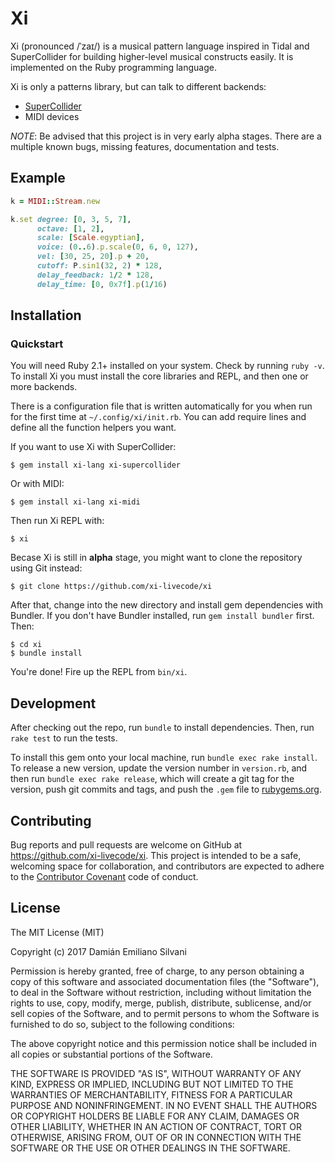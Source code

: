 # Xi

Xi (pronounced /ˈzaɪ/) is a musical pattern language inspired in Tidal and
SuperCollider for building higher-level musical constructs easily.  It is
implemented on the Ruby programming language.

Xi is only a patterns library, but can talk to different backends:

- [SuperCollider](https://github.com/supercollider/supercollider)
- MIDI devices

*NOTE*: Be advised that this project is in very early alpha stages. There are a
multiple known bugs, missing features, documentation and tests.

## Example

```ruby
k = MIDI::Stream.new

k.set degree: [0, 3, 5, 7],
      octave: [1, 2],
      scale: [Scale.egyptian],
      voice: (0..6).p.scale(0, 6, 0, 127),
      vel: [30, 25, 20].p + 20,
      cutoff: P.sin1(32, 2) * 128,
      delay_feedback: 1/2 * 128,
      delay_time: [0, 0x7f].p(1/16)
```

## Installation

### Quickstart

You will need Ruby 2.1+ installed on your system.  Check by running `ruby
-v`.  To install Xi you must install the core libraries and REPL, and then one
or more backends.

There is a configuration file that is written automatically for you when run
for the first time at `~/.config/xi/init.rb`. You can add require lines and
define all the function helpers you want.

If you want to use Xi with SuperCollider:

    $ gem install xi-lang xi-supercollider

Or with MIDI:

    $ gem install xi-lang xi-midi

Then run Xi REPL with:

    $ xi

Becase Xi is still in **alpha** stage, you might want to clone the repository
using Git instead:

    $ git clone https://github.com/xi-livecode/xi

After that, change into the new directory and install gem dependencies with
Bundler.  If you don't have Bundler installed, run `gem install bundler` first.
Then:

    $ cd xi
    $ bundle install

You're done! Fire up the REPL from `bin/xi`.

## Development

After checking out the repo, run `bundle` to install dependencies. Then, run
`rake test` to run the tests.

To install this gem onto your local machine, run `bundle exec rake install`. To
release a new version, update the version number in `version.rb`, and then run
`bundle exec rake release`, which will create a git tag for the version, push
git commits and tags, and push the `.gem` file to
[rubygems.org](https://rubygems.org).

## Contributing

Bug reports and pull requests are welcome on GitHub at
https://github.com/xi-livecode/xi. This project is intended to be a safe,
welcoming space for collaboration, and contributors are expected to adhere to
the [Contributor Covenant](http://contributor-covenant.org) code of conduct.

## License

The MIT License (MIT)

Copyright (c) 2017 Damián Emiliano Silvani

Permission is hereby granted, free of charge, to any person obtaining a copy
of this software and associated documentation files (the "Software"), to deal
in the Software without restriction, including without limitation the rights
to use, copy, modify, merge, publish, distribute, sublicense, and/or sell
copies of the Software, and to permit persons to whom the Software is
furnished to do so, subject to the following conditions:

The above copyright notice and this permission notice shall be included in all
copies or substantial portions of the Software.

THE SOFTWARE IS PROVIDED "AS IS", WITHOUT WARRANTY OF ANY KIND, EXPRESS OR
IMPLIED, INCLUDING BUT NOT LIMITED TO THE WARRANTIES OF MERCHANTABILITY,
FITNESS FOR A PARTICULAR PURPOSE AND NONINFRINGEMENT. IN NO EVENT SHALL THE
AUTHORS OR COPYRIGHT HOLDERS BE LIABLE FOR ANY CLAIM, DAMAGES OR OTHER
LIABILITY, WHETHER IN AN ACTION OF CONTRACT, TORT OR OTHERWISE, ARISING FROM,
OUT OF OR IN CONNECTION WITH THE SOFTWARE OR THE USE OR OTHER DEALINGS IN THE
SOFTWARE.
